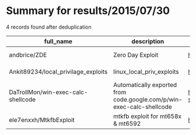 
# Summary for results/2015/07/30
    
4 records found after deduplication

| full_name | description | html_url | matched_list | matched_count | pushed_at | size | stargazers_count | language | forks_count |
|-------------------------------------|-----------------------------------------------------------------------|--------------------------------------------------------|----------------|-----------------|---------------------------|--------|--------------------|------------|---------------|
| andbrice/ZDE | Zero Day Exploit | https://github.com/andbrice/ZDE | ['exploit'] | 1 | 2015-07-30 17:08:03+00:00 | 392 | 0 | HTML | 0 |
| Ankit89234/local_privilage_exploits | linux_local_priv_exploits | https://github.com/Ankit89234/local_privilage_exploits | ['exploit'] | 1 | 2015-07-30 12:20:49+00:00 | 4648 | 1 | C | 0 |
| DaTrollMon/win-exec-calc-shellcode | Automatically exported from code.google.com/p/win-exec-calc-shellcode | https://github.com/DaTrollMon/win-exec-calc-shellcode | ['shellcode'] | 1 | 2015-07-30 13:20:27+00:00 | 0 | 0 | nan | 0 |
| ele7enxxh/MtkfbExploit | mtkfb exploit for mt658x & mt6592 | https://github.com/ele7enxxh/MtkfbExploit | ['exploit'] | 1 | 2015-07-30 13:32:13+00:00 | 132 | 30 | C | 15 |
